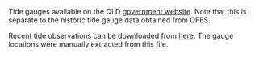 Tide gauges available on the QLD [government website](https://www.data.qld.gov.au/dataset/coastal-data-system-tide-data/resource/1311fc19-1e60-444f-b5cf-24687f1c15a7). Note that this is separate to the historic tide gauge data obtained from QFES.

Recent tide observations can be downloaded from [here](https://apps.des.qld.gov.au/data-sets/storm-tides/stdtide-7dayopdata.csv?timestamp=2024-01-24T12:33:01+10:00). The gauge locations were manually extracted from this file.
